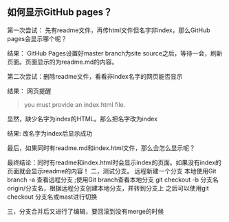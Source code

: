 ## 如何显示GitHub pages？



第一次尝试：
先有readme文件，再传html文件但名字非index，那么GitHub pages会显示哪个呢？

结果：
GitHub Pages设置好master branch为site source之后，等待一会，刷新页面。页面显示的为readme.md的内容。

第二次尝试：删除readme文件，看看非index名字的网页能否显示

结果：
网页提醒
> you must provide an index.html file. 

显然，缺少名字为index的HTML。那么把名字改为index

结果: 改名字为index后显示成功


最后，如果同时有readme.md和index.html文件，那么会怎么显示呢？


最终结论：同时有readme和index.html时会显示index的页面。如果没有index的页面就会显示readme的内容！
二，测试分支。
远程新建一个分支
本地使用Git branch -a 查看远程分支 ;使用Git branch查看本地分支
git checkout -b 分支名 origin/分支名，根据远程分支创建本地分支，并转到分支上
之后可以使用git checkout 分支名或mast进行切换

三，分支合并后又进行了编辑，要回滚到没有merge的时候

